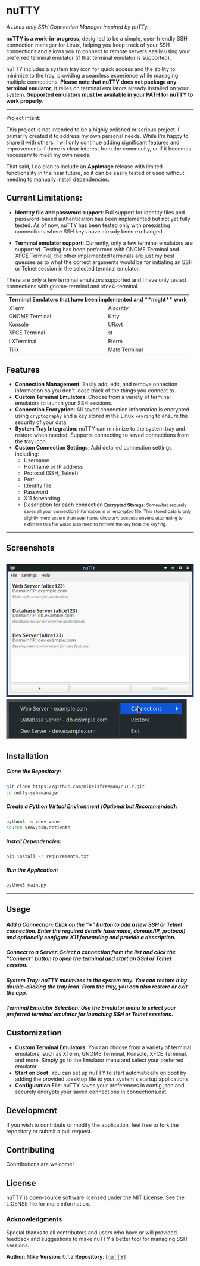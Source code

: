 # nuTTY
_A Linux only SSH Connection Manager inspired by puTTy._

**nuTTY is a work-in-progress**, designed to be a simple, user-friendly SSH connection manager for Linux, helping you keep track of your SSH connections and allows you to connect to remote servers easily using your preferred terminal emulator (if that terminal emulator is supported).

nuTTY includes a system tray icon for quick access and the ability to minimize to the tray, providing a seamless experience while managing multiple connections. **Please note that nuTTY does not package any terminal emulator**; it relies on terminal emulators already installed on your system. **Supported emulators must be available in your PATH for nuTTY to work properly**.

--------------------------------

Project Intent:

This project is not intended to be a highly polished or serious project. I primarily created it to address my own personal needs. While I'm happy to share it with others, I will only continue adding significant features and improvements if there is clear interest from the community, or if it becomes necessary to meet my own needs.

That said, I do plan to include an **AppImage** release with limited functionality in the near future, so it can be easily tested or used without needing to manually install dependencies.

## Current Limitations:

- **Identity file and password support**: Full support for identity files and password-based authentication has been implemented but not yet fully tested. As of now, nuTTY has been tested only with preexisting connections where SSH keys have already been exchanged.

- **Terminal emulator support**: Currently, only a few terminal emulators are supported. Testing has been performed with GNOME Terminal and XFCE Terminal, the other implemented terminals are just my best guesses as to what the correct arguments would be for initiating an SSH or Telnet session in the selected terminal emulator.

There are only a few terminal emulators supported and I have only tested connections with gnome-terminal and xfce4-terminal.  
<table>
<tr>
<th colspan="2">Terminal Emulators that have been implemented and **might** work</th>
</tr>
<tr><td>XTerm</td><td>Alacritty</td></tr>
<tr><td>GNOME Terminal</td><td>Kitty</td></tr>
<tr><td>Konsole</td><td>URxvt</td></tr>
<tr><td>XFCE Terminal</td><td>st</td></tr>
<tr><td>LXTerminal</td><td>Eterm</td></tr>
<tr><td>Tilix</td><td>Mate Terminal</td></tr>
</table>

## Features

- **Connection Management**: Easily add, edit, and remove onnection information so you don't loose track of the things you connect to.
- **Custom Terminal Emulators**: Choose from a variety of terminal emulators to launch your SSH sessions.
- **Connection Encryption**: All saved connection information is encrypted using `cryptography` and a key stored in the Linux `keyring` to ensure the security of your data.
- **System Tray Integration**: nuTTY can minimize to the system tray and restore when needed. Supports connecting to saved connections from the tray icon.
- **Custom Connection Settings**: Add detailed connection settings including:
  - Username
  - Hostname or IP address
  - Protocol (SSH, Telnet)
  - Port
  - Identity file
  - Password
  - X11 forwarding
  - Description for each connection
  <small>**Encrypted Storage**: Somewhat securely saves all your connection information in an encrypted file.  This stored data is only slightly more secure than your home directory, because anyone attempting to exfiltrate this file would also need to retrieve the key from the keyring.</small>
------------------------
## Screenshots

![nuTTY SSH Manager](screenshots/mainwindow.png)
![nuTTY SSH Manager](screenshots/tray.png)
------------------------
## Installation

##### **Clone the Repository**:

```bash
git clone https://github.com/mikeisfreeman/nuTTY.git
cd nutty-ssh-manager
```


##### **Create a Python Virtual Environment (Optional but Recommended)**:

```bash
python3 -m venv venv
source venv/bin/activate
```

##### **Install Dependencies**:

```bash
pip install -r requirements.txt
```

##### **Run the Application**:

```bash
python3 main.py
```
------------------------
## Usage

##### **Add a Connection**: Click on the "+" button to add a new SSH or Telnet connection. Enter the required details (username, domain/IP, protocol) and optionally configure X11 forwarding and provide a description.
##### **Connect to a Server**: Select a connection from the list and click the "Connect" button to open the terminal and start an SSH or Telnet session.
##### **System Tray**: nuTTY minimizes to the system tray. You can restore it by double-clicking the tray icon. From the tray, you can also restore or exit the app.
##### **Terminal Emulator Selection**: Use the Emulator menu to select your preferred terminal emulator for launching SSH or Telnet sessions.

## Customization

- **Custom Terminal Emulators**: You can choose from a variety of terminal emulators, such as XTerm, GNOME Terminal, Konsole, XFCE Terminal, and more. Simply go to the Emulator menu and select your preferred emulator.
- **Start on Boot**: You can set up nuTTY to start automatically on boot by adding the provided .desktop file to your system's startup applications.
- **Configuration File**: nuTTY saves your preferences in config.json and securely encrypts your saved connections in connections.dat.

## Development

If you wish to contribute or modify the application, feel free to fork the repository or submit a pull request.

## Contributing

Contributions are welcome! 


## License

nuTTY is open-source software licensed under the MIT License. See the LICENSE file for more information.


### Acknowledgments

Special thanks to all contributors and users who have or will provided feedback and suggestions to make nuTTY a better tool for managing SSH sessions.

**Author**: Mike
**Version**: 0.1.2
**Repository**: [[nuTTY](https://github.com/mikeisfreeman/nuTTY)]
